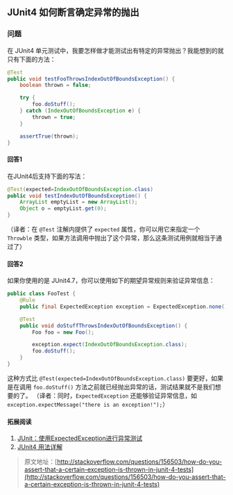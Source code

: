 ## JUnit4 如何断言确定异常的抛出

### 问题

在 JUnit4 单元测试中，我要怎样做才能测试出有特定的异常抛出？我能想到的就只有下面的方法：

```java
@Test
public void testFooThrowsIndexOutOfBoundsException() {
    boolean thrown = false;

    try {
        foo.doStuff();
    } catch (IndexOutOfBoundsException e) {
        thrown = true;
    }

    assertTrue(thrown);
}
```

#### 回答1

在JUnit4后支持下面的写法：

```java
@Test(expected=IndexOutOfBoundsException.class)
public void testIndexOutOfBoundsException() {
    ArrayList emptyList = new ArrayList();
    Object o = emptyList.get(0);
}
```

（译者：在 `@Test` 注解内提供了 `expected` 属性，你可以用它来指定一个 `Throwble` 类型，如果方法调用中抛出了这个异常，那么这条测试用例就相当于通过了）

#### 回答2

如果你使用的是 JUnit4.7，你可以使用如下的期望异常规则来验证异常信息：

```java
public class FooTest {
    @Rule
    public final ExpectedException exception = ExpectedException.none();

    @Test
    public void doStuffThrowsIndexOutOfBoundsException() {
        Foo foo = new Foo();

        exception.expect(IndexOutOfBoundsException.class);
        foo.doStuff();
    }
}
```

这种方式比 `@Test(expected=IndexOutOfBoundsException.class)` 要更好，如果是在调用 `foo.doStuff()` 方法之前就已经抛出异常的话，测试结果就不是我们想要的了。
（译者：同时，`ExpectedException` 还能够验证异常信息，如 `exception.expectMessage("there is an exception!");`）

#### 拓展阅读

1. [JUnit：使用ExpectedException进行异常测试](http://www.tuicool.com/articles/ANviIz)
2. [JUnit4 用法详解](http://www.blogjava.net/jnbzwm/archive/2010/12/15/340801.html)

> 原文地址：[http://stackoverflow.com/questions/156503/how-do-you-assert-that-a-certain-exception-is-thrown-in-junit-4-tests](http://stackoverflow.com/questions/156503/how-do-you-assert-that-a-certain-exception-is-thrown-in-junit-4-tests)